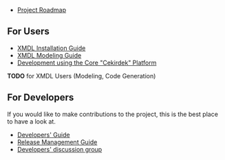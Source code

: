   * [Project Roadmap](Roadmap.md)

## For Users ##

  * [XMDL Installation Guide](Installation.md)
  * [XMDL Modeling Guide](Modeling.md)
  * [Development using the Core "Cekirdek" Platform](DevelopmentWithCore.md)

**TODO** for XMDL Users (Modeling, Code Generation)

## For Developers ##

If you would like to make contributions to the project, this is the best place to have a look at.

  * [Developers' Guide](DevelopersGuide.md)
  * [Release Management Guide](ReleaseManagement.md)
  * [Developers' discussion group](DiscussionGroups.md)